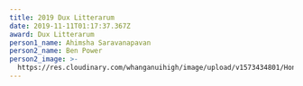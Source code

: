 ```yaml
---
title: 2019 Dux Litterarum
date: 2019-11-11T01:17:37.367Z
award: Dux Litterarum
person1_name: Ahimsha Saravanapavan
person2_name: Ben Power
person2_image: >-
  https://res.cloudinary.com/whanganuihigh/image/upload/v1573434801/Honours%20Board/2019_Ben_Power_-_Runner_Up_Dux_4.jpg
---
```


